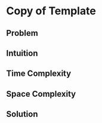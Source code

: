 # Copy of Template

## Problem



## Intuition



## Time Complexity



## Space Complexity



## Solution
